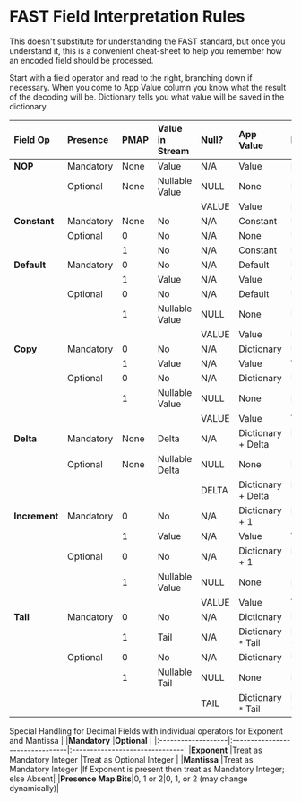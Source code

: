 # FAST Field Interpretation  Rules #
This doesn't substitute for understanding the FAST standard, but once you understand it, this is a convenient cheat-sheet to help you remember how an encoded field should be processed.

Start with a field operator and read to the right, branching down if necessary.  When you come to App Value column you know what the result of the decoding will be.  Dictionary tells you what value will be saved in the dictionary.

|<b>Field Op</b> |<b>Presence</b> |<b>PMAP</b>|<b>Value in Stream</b>|<b>Null?</b>|<b>App Value</b>|<b>Dictionary</b>|
|:---------------|:---------------|:----------|:---------------------|:-----------|:---------------|:----------------|
|<b>NOP</b>      |Mandatory|None|Value          |N/A  |Value     |N/A      |
|           |Optional |None|Nullable Value |NULL |None      |N/A      |
|           |         |    |               |VALUE|Value     |N/A      |
|<b>Constant</b> |Mandatory|None|No             |N/A  |Constant  |Unchanged|
|           |Optional |0   |No             |N/A  |None      |Unchanged|
|           |         |1   |No             |N/A  |Constant  |Unchanged|
|<b>Default</b>  |Mandatory|0   |No             |N/A  |Default   |Unchanged|
|           |         |1   |Value          |N/A  |Value     |Unchanged|
|           |Optional |0   |No             |N/A  |Default   |Unchanged|
|           |         |1   |Nullable Value |NULL |None      |Unchanged|
|           |         |    |               |VALUE|Value     |Unchanged|
|<b>Copy</b>     |Mandatory|0   |No             |N/A  |Dictionary|Unchanged|
|           |         |1   |Value          |N/A  |Value     |Value    |
|           |Optional |0   |No             |N/A  |Dictionary|Unchanged|
|           |         |1   |Nullable Value |NULL |None      |Empty    |
|           |         |    |               |VALUE|Value     |Value    |
|<b>Delta</b>    |Mandatory|None|Delta          |N/A  |Dictionary + Delta|Dictionary  + Delta|
|           |Optional |None|Nullable Delta |NULL|None       |Unchanged|
|           |         |    |               |DELTA|Dictionary  + Delta|Dictionary  + Delta|
|<b>Increment</b>|Mandatory|0   |No             |N/A  |Dictionary + 1|Dictionary + 1|
|           |         |1   |Value          |N/A  |Value     |Value    |
|           |Optional |0   |No             |N/A  |Dictionary + 1|Dictionary + 1|
|           |         |1   |Nullable Value |NULL |None      |Empty    |
|           |         |    |               |VALUE|Value     |Value    |
|<b>Tail</b>     |Mandatory|0   |No             |N/A  |Dictionary|Unchanged|
|           |         |1   |Tail           |N/A  |Dictionary `*` Tail|Dictionary `*` Tail|
|           |Optional |0   |No             |N/A  |Dictionary|Unchanged|
|           |         |1   |Nullable Tail  |NULL |None      |Empty    |
|           |         |    |               |TAIL |Dictionary `*` Tail|Dictionary `*` Tail|

Special Handling for Decimal Fields with individual operators for Exponent and Mantissa
|                    |<b>Mandatory</b>                 |<b>Optional</b>                 |
|:-------------------|:--------------------------------|:-------------------------------|
|<b>Exponent</b>         |Treat as Mandatory Integer  |Treat as Optional Integer   |
|<b>Mantissa</b>         |Treat as Mandatory Integer  |If Exponent is present then treat as Mandatory Integer; else Absent|
|<b>Presence Map Bits</b>|0, 1 or 2|0, 1, or 2 (may change dynamically)|